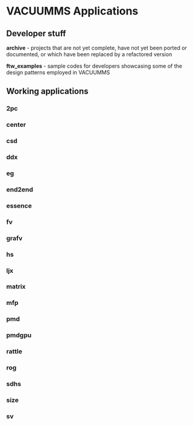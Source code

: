 # VACUUMMS Applications 


## Developer stuff

**archive** - projects that are not yet complete, have not yet been ported or documented, or which have been replaced by a refactored version

**ftw_examples** - sample codes for developers showcasing some of the design patterns employed in VACUUMMS

## Working applications

### **2pc**

### **center**

### **csd**

### **ddx**

### **eg**

### **end2end**

### **essence**

### **fv**

### **grafv**

### **hs**

### **ljx**

### **matrix**

### **mfp**

### **pmd**

### **pmdgpu**

### **rattle**

### **rog**

### **sdhs**

### **size**

### **sv**

